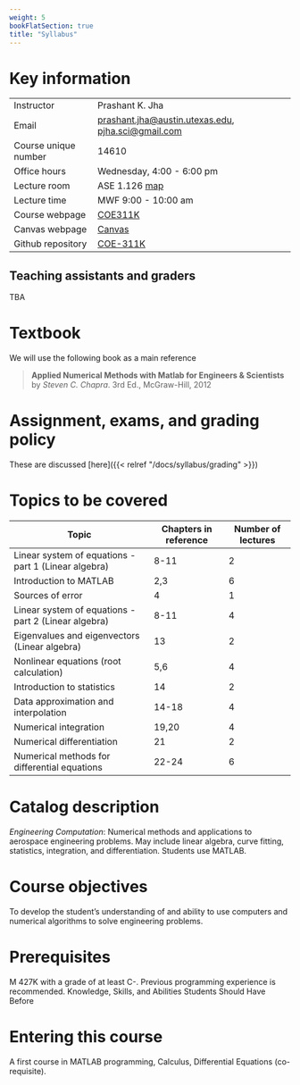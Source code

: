 ```yaml
---
weight: 5
bookFlatSection: true
title: "Syllabus"
---
```


# Key information
| | |
| --- | --- |
| Instructor | Prashant K. Jha |
| Email | prashant.jha@austin.utexas.edu, pjha.sci@gmail.com |
| Course unique number | 14610 |
| Office hours | Wednesday, 4:00 - 6:00 pm |
| Lecture room | ASE 1.126 [map](https://goo.gl/maps/iB4UFDYAM1SCF3Qz5) |
| Lecture time | MWF 9:00 - 10:00 am |
| Course webpage | [COE311K](https://prashjha.github.io/COE-311K-website/) |
| Canvas webpage | [Canvas](https://utexas.instructure.com/courses/1316151) |
| Github repository | [COE-311K](https://github.com/prashjha/COE-311K.git) |

## Teaching assistants and graders
TBA

# Textbook
We will use the following book as a main reference

> **Applied Numerical Methods with Matlab for Engineers & Scientists** by *Steven C. Chapra*. 3rd Ed., McGraw-Hill, 2012

# Assignment, exams, and grading policy
These are discussed [here]({{< relref "/docs/syllabus/grading" >}})

# Topics to be covered
| **Topic** | **Chapters in reference** | **Number of lectures** |
| --- | --- | --- |
| Linear system of equations - part 1 (Linear algebra) | 8-11 | 2 |
| Introduction to MATLAB | 2,3 | 6 |
| Sources of error | 4 | 1 |
| Linear system of equations - part 2 (Linear algebra) | 8-11 | 4 |
| Eigenvalues and eigenvectors (Linear algebra) | 13 | 2 |
| Nonlinear equations (root calculation) | 5,6 | 4 |
| Introduction to statistics | 14 | 2 |
| Data approximation and interpolation | 14-18 | 4 |
| Numerical integration | 19,20 | 4 |
| Numerical differentiation | 21 | 2 |
| Numerical methods for differential equations | 22-24 | 6 |

# Catalog description
*Engineering Computation*: Numerical methods and applications to aerospace engineering problems. May include linear algebra, curve fitting, statistics, integration, and differentiation. Students use MATLAB.

# Course objectives
To develop the student’s understanding of and ability to use computers and numerical algorithms to solve engineering problems.

# Prerequisites
M 427K with a grade of at least C-. Previous programming experience is recommended. Knowledge, Skills, and Abilities Students Should Have Before 

# Entering this course
A first course in MATLAB programming, Calculus, Differential Equations (co-requisite).
